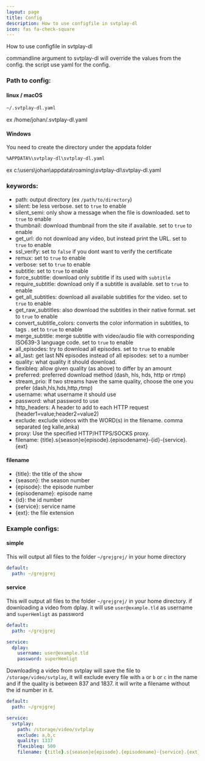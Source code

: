 ```yaml
---
layout: page
title: Config
description: How to use configfile in svtplay-dl
icon: fas fa-check-square
---
```


<p class="lead">How to use configfile in svtplay-dl</p>
commandline argument to svtplay-dl will override the values from the config.
the script use yaml for the config.

### Path to config:
#### linux  <i class="fab fa-linux"></i> / macOS <i class="fab fa-apple"></i>
```bash
~/.svtplay-dl.yaml
```
ex /home/johan/.svtplay-dl.yaml
#### Windows <i class="fab fa-windows"></i>
You need to create the directory under the appdata folder
```bash
%APPDATA%\svtplay-dl\svtplay-dl.yaml
```
ex c:\users\johan\appdata\roaming\svtplay-dl\svtplay-dl.yaml

### keywords:
* path: output directory (ex `/path/to/directory`)
* silent: be less verbose. set to `true` to enable
* silent_semi: only show a message when the file is downloaded. set to `true` to enable
* thumbnail: download thumbnail from the site if available. set to `true` to enable
* get_url: do not download any video, but instead print the URL. set to `true` to enable
* ssl_verify: set to `false` if you dont want to verify the certificate
* remux: set to `true` to enable
* verbose: set to `true` to enable
* subtitle: set to `true` to enable
* force_subtitle: download only subtitle if its used with `subtitle`
* require_subtitle: download only if a subtitle is available. set to `true` to enable
* get_all_subtitles: download all available subtitles for the video. set to `true` to enable
* get_raw_subtitles: also download the subtitles in their native format. set to `true` to enable
* convert_subtitle_colors: converts the color information in subtitles, to <font color=""> tags . set to `true` to enable
* merge_subtitle: merge subtitle with video/audio file with corresponding ISO639-3 language code. set to `true` to enable
* all_episodes: try to download all episodes. set to `true` to enable
* all_last: get last NN episodes instead of all episodes: set to a number
* quality: what quality it should download.
* flexibleq: allow given quality (as above) to differ by an amount
* preferred: preferred download method (dash, hls, hds, http or rtmp)
* stream_prio: If two streams have the same quality, choose the one you prefer (dash,hls,hds,http,rtmp)
* username: what username it should use
* password: what password to use
* http_headers: A header to add to each HTTP request (header1=value;header2=value2)
* exclude: exclude videos with the WORD(s) in the filename. comma separated (eg kalle,anka)
* proxy: Use the specified HTTP/HTTPS/SOCKS proxy.
* filename: {title}.s{season}e{episode}.{episodename}-{id}-{service}.{ext}

#### filename
* {title}: the title of the show
* {season}: the season number
* {episode}: the episode number
* {episodename}: episode name
* {id}: the id number
* {service}: service name
* {ext}: the file extension 

### Example configs:

#### simple
This will output all files to the folder `~/grejgrej/` in your home directory 
```yaml
default:
  path: ~/grejgrej
```

#### service
This will output all files to the folder `~/grejgrej/` in your home directory. if downloading a video from dplay. it will use `user@example.tld` as username and `superHemligt` as password
```yaml
default:
  path: ~/grejgrej

service:
  dplay:
    username: user@example.tld
    password: superHemligt
```
Downloading a video from svtplay will save the file to `/storage/video/svtplay`, it will exclude every file with `a` or `b` or `c` in the name and if the quality is between 837 and 1837. it will write a filename without the id number in it.
```yaml
default:
  path: ~/grejgrej

service:
  svtplay:
    path: /storage/video/svtplay
    exclude: a,b,c
    quality: 1337
    flexibleq: 500
    filename: {title}.s{season}e{episode}.{episodename}-{service}.{ext}
```

